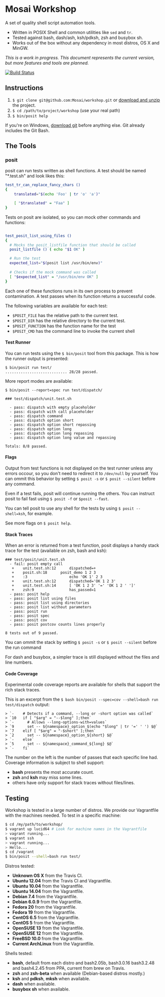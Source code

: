 Mosai Workshop 
==============

A set of quality shell script automation tools.

  - Written in POSIX Shell and common utilities like `sed` and `tr`.
  - Tested against bash, dash/ash, ksh/pdksh, zsh and busybox sh.
  - Works out of the box without any dependency in most distros, OS X and MinGW.

*This is a work in progress. This document represents the current version, but 
more features and tools are planned.*

[![Build Status](https://travis-ci.org/Mosai/workshop.svg?branch=master)](https://travis-ci.org/Mosai/workshop)

Instructions
------------

  1. `$ git clone git@github.com:Mosai/workshop.git` or [download and unzip](https://github.com/Mosai/workshop/archive/master.zip) the project.
  2. `$ cd /path/to/project/workshop` (use your real path)
  3. `$ bin/posit help`

If you're on Windows, [download git](http://git-scm.com/download/win) before anything else. 
Git already includes the Git Bash.

The Tools
---------

### posit

posit can run tests written as shell functions. A test should be named "*.test.sh" and
look likes this:

```sh
test_tr_can_replace_fancy_chars ()
{
	translated="$(echo 'Foo' | tr 'o' 'a')"

	[ "$translated" = "Faa" ]
}
```

Tests on posit are isolated, so you can mock other commands and functions:

```sh

test_posit_list_using_files ()
{
  # Mocks the posit_listfile function that should be called
  posit_listfile () ( echo "$1 OK" )

  # Run the test
  expected_list="$(posit list /usr/bin/env)"
  
  # Checks if the mock command was called
  [ "$expected_list" = "/usr/bin/env OK" ]
}
```

Each one of these functions runs in its own process to prevent contamination. A test
passes when its function returns a successful code.

The following variables are available for each test:


  - `$POSIT_FILE` has the relative path to the current test.
  - `$POSIT_DIR` has the relative directory to the current test.
  - `$POSIT_FUNCTION` has the function name for the test
  - `$POSIT_CMD` has the command line to invoke the current shell


#### Test Runner

You can run tests using the `$ bin/posit` tool from this package. This is 
how the runner output is presented:

```
$ bin/posit run test/
............................ 28/28 passed.
```

More report modes are available:

```
$ bin/posit --report=spec run test/dispatch/

### test/dispatch/unit.test.sh

  - pass: dispatch with empty placeholder
  - pass: dispatch with call placeholder
  - pass: dispatch command
  - pass: dispatch option short
  - pass: dispatch option short repassing
  - pass: dispatch option long
  - pass: dispatch option long repassing
  - pass: dispatch option long value and repassing

Totals: 8/8 passed.

```

#### Flags

Output from test functions is not displayed on the test runner unless any errors occour, 
so you don't need to redirect it to `/dev/null` by yourself. You can ommit this behavior
by setting `$ posit -s` or `$ posit --silent` before any command.

Even if a test fails, posit will continue running the others. You can instruct posit to
fail fast using `$ posit -f` or `$posit --fast`.

You can tell posit to use any shell for the tests by using `$ posit --shell=ksh`, for
example.

See more flags on `$ posit help`.

#### Stack Traces

When an error is returned from a test function, posit displays a handy stack trace
for the test (available on zsh, bash and ksh):

```
### test/posit/unit.test.sh
  - fail: posit empty call
   +    unit.test.sh:12      dispatched=+                  
   +    posit.sh:18      posit_demo 1 2 3          
   +    :3                   echo 'OK 1' 2 3               
   +    unit.test.sh:12      dispatched='OK 1 2 3'         
   +    unit.test.sh:14      [ 'OK 1 2 3' '=' 'OK 1 2 ' ']'
   +    zsh:9                has_passed=1                  
  - pass: posit help
  - pass: posit list using files
  - pass: posit list using directories
  - pass: posit list without parameters
  - pass: posit run
  - pass: posit spec
  - pass: posit cov
  - pass: posit postcov counts lines properly

8 tests out of 9 passed.

```

You can ommit the stack by setting `$ posit -s` or `$ posit --silent` before the
run command

For dash and busybox, a simpler trace is still displayed without the files and 
line numbers.

#### Code Coverage

Experimental code coverage reports are available for shells
that support the rich stack traces. 

This is an excerpt from the `$ bash bin/posit --spec=cov --shell=bash run test/dispatch` output:

```
> `-    # Detects if a command, --long or -short option was called`  
> `10   if [ "$arg" = "--$long" ];then`
> `-      # Allows --long-options-with=values`  
> `9      set -- ${namespace}_option_$(echo "$long" | tr '=' ' ') $@`
> `7    elif [ "$arg" = "-$short" ];then`
> `2      set -- ${namespace}_option_${short} $@`
> `-    else`  
> `5      set -- ${namespace}_command_${long} $@`
> `-    fi` 

``` 

The number on the left is the number of passes that each specific line had. 
Coverage information is subject to shell support:

  - **bash** presents the most accurate count.
  - **zsh** and **ksh** may miss some lines.
  - others have only support for stack traces without files/lines.

Testing
-------

Workshop is tested in a large number of distros. We provide our Vagrantfile with
the machines needed. To test in a specific machine:

```sh
$ cd /my/path/to/workshop/
$ vagrant up lucid64 # Look for machine names in the Vagrantfile
> vagrant running...
$ vagrant ssh
> vagrant running...
> Hello...
$ cd /vagrant
$ bin/posit --shell=bash run test/
```

Distros tested:

  - **Unknown OS X** from the Travis CI.
  - **Ubuntu 12.04** from the Travis CI and Vagrantfile.
  - **Ubuntu 10.04** from the Vagrantfile.
  - **Ubuntu 14.04** from the Vagrantfile.
  - **Debian 7.4** from the Vagrantfile.
  - **Debian 6.0.9** from the Vagrantfile.
  - **Fedora 20** from the Vagrantfile.
  - **Fedora 19** from the Vagrantfile.
  - **CentOS 6.5** from the Vagrantfile.
  - **CentOS 5** from the Vagrantfile.
  - **OpenSUSE 13** from the Vagrantfile.
  - **OpenSUSE 12** from the Vagrantfile.
  - **FreeBSD 10.0** from the Vagrantfile.
  - **Current ArchLinux** from the Vagrantfile.

Shells tested:

  - **bash**, default from each distro and bash2.05b, bash3.0.16
    bash3.2.48 and bash4.2.45 from PPA, current from brew on Travis.
  - **zsh** and **zsh-beta** when available (Debian-based distros mostly.)
  - **ksh** and **pdksh**, **mksh** when available.
  - **dash** when available.
  - **busybox sh** when available.